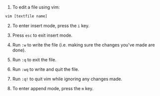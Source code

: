 1. To edit a file using vim:
```bash
vim [textfile name]
```

2. To enter insert mode, press the `i` key.

3. Press `esc` to exit insert mode.

4. Run `:w` to write the file (i.e. making sure the changes you've made are
   done).

5. Run `:q` to exit the file.

6. Run `:wq` to write and quit the file.

7. Run `:q!` to quit vim while ignoring any changes made.

8. To enter append mode, press the `m` key.